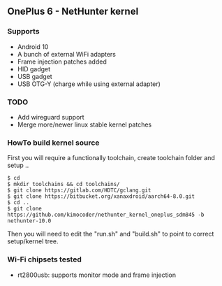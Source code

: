 
 ## OnePlus 6 - NetHunter kernel
 
 ### Supports
 * Android 10
 * A bunch of external WiFi adapters
 * Frame injection patches added
 * HID gadget
 * USB gadget
 * USB OTG-Y (charge while using external adapter)
 
 ### TODO
 * Add wireguard support
 * Merge more/newer linux stable kernel patches

### HowTo build kernel source
First you will require a functionally toolchain, create toolchain folder and setup ..
```
$ cd
$ mkdir toolchains && cd toolchains/
$ git clone https://gitlab.com/HDTC/gclang.git
$ git clone https://bitbucket.org/xanaxdroid/aarch64-8.0.git
$ cd ..
$ git clone https://github.com/kimocoder/nethunter_kernel_oneplus_sdm845 -b nethunter-10.0
```
Then you will need to edit the "run.sh" and "build.sh" to point to correct setup/kernel tree.


 ### Wi-Fi chipsets tested
 * rt2800usb: supports monitor mode and frame injection
